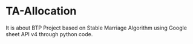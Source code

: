 # TA-Allocation
It is about BTP Project based on Stable Marriage Algorithm using Google sheet API v4 through python code.
